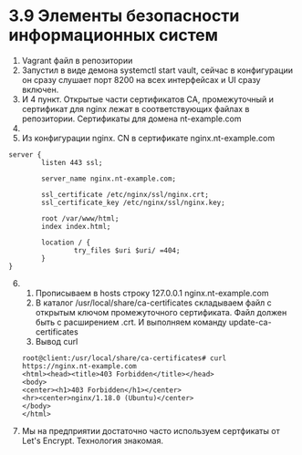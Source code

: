 # 3.9 Элементы безопасности информационных систем
1. Vagrant файл в репозитории
2. Запустил в виде демона systemctl start vault, сейчас в конфигурации он сразу слушает порт 8200 на всех интерфейсах и UI сразу включен.
3. И 4 пункт.  Открытые части сертификатов CA, промежуточный и сертификат для nginx лежат в соответствующих файлах в репозитории. Сертификаты для домена nt-example.com
4.
5. Из конфигурации nginx. CN в сертификате nginx.nt-example.com
```
server {
        listen 443 ssl;

        server_name nginx.nt-example.com;

        ssl_certificate /etc/nginx/ssl/nginx.crt;
        ssl_certificate_key /etc/nginx/ssl/nginx.key;

        root /var/www/html;
        index index.html;

        location / {
                try_files $uri $uri/ =404;
        }
}
```
6.
   1. Прописываем в hosts  строку 127.0.0.1 nginx.nt-example.com
   2. В каталог /usr/local/share/ca-certificates складываем файл с открытым ключом промежуточного сертификата. Файл должен быть с расширением .crt. И выполняем команду update-ca-certificates
   3. Вывод curl 
   ```
   root@client:/usr/local/share/ca-certificates# curl https://nginx.nt-example.com
   <html><head><title>403 Forbidden</title></head>
   <body>
   <center><h1>403 Forbidden</h1></center>
   <hr><center>nginx/1.18.0 (Ubuntu)</center>
   </body>
   </html>
   ```
   
7. Мы на предприятии достаточно часто используем сертфикаты от Let's Encrypt. Технология знакомая. 